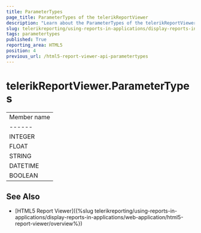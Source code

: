 ```yaml
---
title: ParameterTypes
page_title: ParameterTypes of the telerikReportViewer
description: "Learn about the ParameterTypes of the telerikReportViewer object in the Telerik Reporting HTML5 Report Viewer."
slug: telerikreporting/using-reports-in-applications/display-reports-in-applications/web-application/html5-report-viewer/api-reference/telerikreportviewer-namespace/parametertypes
tags: parametertypes
published: True
reporting_area: HTML5
position: 4
previous_url: /html5-report-viewer-api-parametertypes
---
```


# telerikReportViewer.ParameterTypes

|   |
| ------ |
| Member name |
| ------ |
|INTEGER|
|FLOAT|
|STRING|
|DATETIME|
|BOOLEAN|

## See Also

* [HTML5 Report Viewer]({%slug telerikreporting/using-reports-in-applications/display-reports-in-applications/web-application/html5-report-viewer/overview%})
